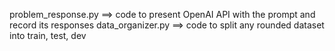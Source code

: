 problem_response.py ==> code to present OpenAI API with the prompt and record its responses
data_organizer.py ==> code to split any rounded dataset into train, test, dev 
